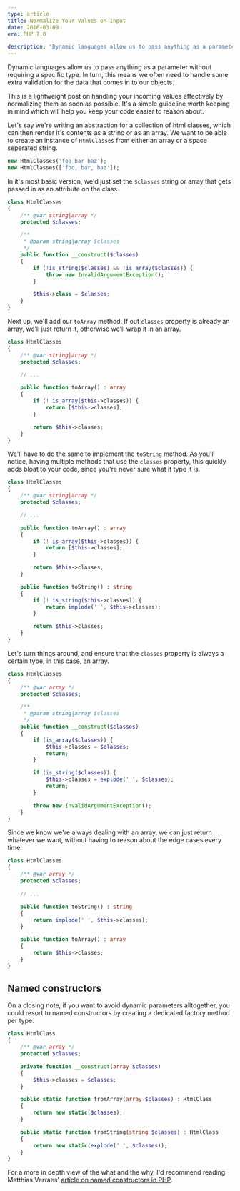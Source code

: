 ```yaml
---
type: article
title: Normalize Your Values on Input
date: 2016-03-09
era: PHP 7.0

description: "Dynamic languages allow us to pass anything as a parameter without requiring a specific type. In turn, this means we often need to handle some extra validation for the data that comes in to our objects. This is a lightweight post on handling your incoming values effectively by normalizing them as soon as possible. It's a simple guideline worth keeping in mind which will help you keep your code easier to reason about."
---
```


Dynamic languages allow us to pass anything as a parameter without requiring a specific type. In turn, this means we often need to handle some extra validation for the data that comes in to our objects.

This is a lightweight post on handling your incoming values effectively by normalizing them as soon as possible. It's a simple guideline worth keeping in mind which will help you keep your code easier to reason about.

Let's say we're writing an abstraction for a collection of html classes, which can then render it's contents as a string or as an array. We want to be able to create an instance of `HtmlClasses` from either an array or a space seperated string.

```php
new HtmlClasses('foo bar baz');
new HtmlClasses(['foo, bar, baz']);
```

In it's most basic version, we'd just set the `$classes` string or array that gets passed in as an attribute on the class.

```php
class HtmlClasses
{
    /** @var string|array */
    protected $classes;

    /**
     * @param string|array $classes
     */
    public function __construct($classes)
    {
        if (!is_string($classes) && !is_array($classes)) {
            throw new InvalidArgumentException();
        }

        $this->class = $classes;
    }
}
```

Next up, we'll add our `toArray` method. If out `classes` property is already an array, we'll just return it, otherwise we'll wrap it in an array.

```php
class HtmlClasses
{
    /** @var string|array */
    protected $classes;

    // ...

    public function toArray() : array
    {
        if (! is_array($this->classes)) {
            return [$this->classes];
        }

        return $this->classes;
    }
}
```

We'll have to do the same to implement the `toString` method. As you'll notice, having multiple methods that use the `classes` property, this quickly adds bloat to your code, since you're never sure what it type it is.

```php
class HtmlClasses
{
    /** @var string|array */
    protected $classes;

    // ...

    public function toArray() : array
    {
        if (! is_array($this->classes)) {
            return [$this->classes];
        }

        return $this->classes;
    }

    public function toString() : string
    {
        if (! is_string($this->classes)) {
            return implode(' ', $this->classes);
        }

        return $this->classes;
    }
}
```

Let's turn things around, and ensure that the `classes` property is always a certain type, in this case, an array.

```php
class HtmlClasses
{
    /** @var array */
    protected $classes;

    /**
     * @param string|array $classes
     */
    public function __construct($classes)
    {
        if (is_array($classes)) {
            $this->classes = $classes;
            return;
        }

        if (is_string($classes)) {
            $this->classes = explode(' ', $classes);
            return;
        }

        throw new InvalidArgumentException();
    }
}
```

Since we know we're always dealing with an array, we can just return whatever we want, without having to reason about the edge cases every time.

```php
class HtmlClasses
{
    /** @var array */
    protected $classes;

    // ...

    public function toString() : string
    {
        return implode(' ', $this->classes);
    }

    public function toArray() : array
    {
        return $this->classes;
    }
}
```

## Named constructors

On a closing note, if you want to avoid dynamic parameters alltogether, you could resort to named constructors by creating a dedicated factory method per type.

```php
class HtmlClass
{
    /** @var array */
    protected $classes;

    private function __construct(array $classes)
    {
        $this->classes = $classes;
    }

    public static function fromArray(array $classes) : HtmlClass
    {
        return new static($classes);
    }

    public static function fromString(string $classes) : HtmlClass
    {
        return new static(explode(' ', $classes));
    }
}
```

For a more in depth view of the what and the why, I'd recommend reading Matthias Verraes' [article on named constructors in PHP](http://verraes.net/2014/06/named-constructors-in-php/).
